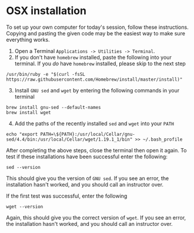 # OSX installation

To set up your own computer for today's session, follow these instructions.
Copying and pasting the given code may be the easiest way to make sure everything works.

1. Open a Terminal `Applications -> Utilities -> Terminal`.
2. If you don't have `homebrew` installed, paste the following into your terminal. If you *do* have `homebrew` installed, please skip to the next step
```
/usr/bin/ruby -e "$(curl -fsSL https://raw.githubusercontent.com/Homebrew/install/master/install)"
```
3. Install `GNU sed` and `wget` by entering the following commands in your terminal
```
brew install gnu-sed --default-names
brew install wget
```
4. Add the paths of the recently installed `sed` and `wget` into your `PATH`
```
echo "export PATH=\${PATH}:/usr/local/Cellar/gnu-sed/4.4/bin:/usr/local/Cellar/wget/1.19.1_1/bin" >> ~/.bash_profile
```

After completing the above steps, close the terminal then open it again.
To test if these installations have been successful enter the following:
```
sed --version
```
This should give you the version of `GNU sed`.
If you see an error, the installation hasn't worked, and you should call an instructor over.

If the first test was successful, enter the following
```
wget --version
```
Again, this should give you the correct version of `wget`.
If you see an error, the installation hasn't worked, and you should call an instructor over.
